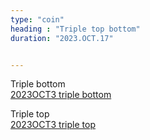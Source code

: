 ```yaml
---
type: "coin"
heading : "Triple top bottom"
duration: "2023.OCT.17"


---
```

 



Triple bottom   
[2023OCT3 triple bottom](/todo/images/triple_bottom.jpeg)


Triple top               
[2023OCT3 triple top](/todo/images/triple_top.jpeg)

